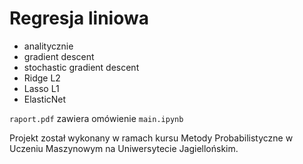 # Regresja liniowa
+ analitycznie
+ gradient descent
+ stochastic gradient descent
+ Ridge L2
+ Lasso L1
+ ElasticNet

`raport.pdf` zawiera omówienie `main.ipynb`

Projekt został wykonany w ramach kursu Metody Probabilistyczne w Uczeniu Maszynowym na Uniwersytecie Jagiellońskim.
